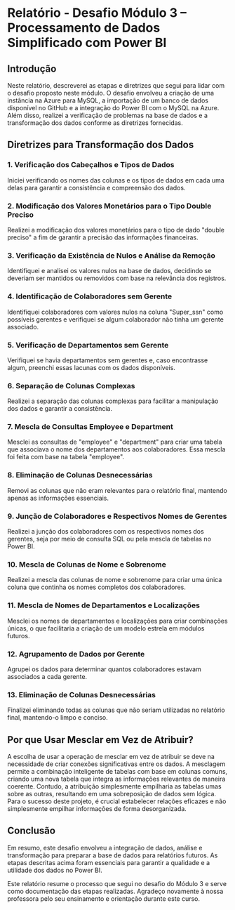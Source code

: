 # Relatório - Desafio Módulo 3 – Processamento de Dados Simplificado com Power BI

## Introdução

Neste relatório, descreverei as etapas e diretrizes que segui para lidar com o desafio proposto neste módulo. O desafio envolveu a criação de uma instância na Azure para MySQL, a importação de um banco de dados disponível no GitHub e a integração do Power BI com o MySQL na Azure. Além disso, realizei a verificação de problemas na base de dados e a transformação dos dados conforme as diretrizes fornecidas.

## Diretrizes para Transformação dos Dados

### 1. Verificação dos Cabeçalhos e Tipos de Dados

Iniciei verificando os nomes das colunas e os tipos de dados em cada uma delas para garantir a consistência e compreensão dos dados.

### 2. Modificação dos Valores Monetários para o Tipo Double Preciso

Realizei a modificação dos valores monetários para o tipo de dado "double preciso" a fim de garantir a precisão das informações financeiras.

### 3. Verificação da Existência de Nulos e Análise da Remoção

Identifiquei e analisei os valores nulos na base de dados, decidindo se deveriam ser mantidos ou removidos com base na relevância dos registros.

### 4. Identificação de Colaboradores sem Gerente

Identifiquei colaboradores com valores nulos na coluna "Super_ssn" como possíveis gerentes e verifiquei se algum colaborador não tinha um gerente associado.

### 5. Verificação de Departamentos sem Gerente

Verifiquei se havia departamentos sem gerentes e, caso encontrasse algum, preenchi essas lacunas com os dados disponíveis.

### 6. Separação de Colunas Complexas

Realizei a separação das colunas complexas para facilitar a manipulação dos dados e garantir a consistência.

### 7. Mescla de Consultas Employee e Department

Mesclei as consultas de "employee" e "department" para criar uma tabela que associava o nome dos departamentos aos colaboradores. Essa mescla foi feita com base na tabela "employee".

### 8. Eliminação de Colunas Desnecessárias

Removi as colunas que não eram relevantes para o relatório final, mantendo apenas as informações essenciais.

### 9. Junção de Colaboradores e Respectivos Nomes de Gerentes

Realizei a junção dos colaboradores com os respectivos nomes dos gerentes, seja por meio de consulta SQL ou pela mescla de tabelas no Power BI.

### 10. Mescla de Colunas de Nome e Sobrenome

Realizei a mescla das colunas de nome e sobrenome para criar uma única coluna que continha os nomes completos dos colaboradores.

### 11. Mescla de Nomes de Departamentos e Localizações

Mesclei os nomes de departamentos e localizações para criar combinações únicas, o que facilitaria a criação de um modelo estrela em módulos futuros.

### 12. Agrupamento de Dados por Gerente

Agrupei os dados para determinar quantos colaboradores estavam associados a cada gerente.

### 13. Eliminação de Colunas Desnecessárias

Finalizei eliminando todas as colunas que não seriam utilizadas no relatório final, mantendo-o limpo e conciso.

## Por que Usar Mesclar em Vez de Atribuir?

A escolha de usar a operação de mesclar em vez de atribuir se deve na necessidade de criar conexões significativas entre os dados. A mesclagem permite a combinação inteligente de tabelas com base em colunas comuns, criando uma nova tabela que integra as informações relevantes de maneira coerente. Contudo, a atribuição simplesmente empilharia as tabelas umas sobre as outras, resultando em uma sobreposição de dados sem lógica. Para o sucesso deste projeto, é crucial estabelecer relações eficazes e não simplesmente empilhar informações de forma desorganizada.

## Conclusão

Em resumo, este desafio envolveu a integração de dados, análise e transformação para preparar a base de dados para relatórios futuros. As etapas descritas acima foram essenciais para garantir a qualidade e a utilidade dos dados no Power BI.

Este relatório resume o processo que segui no desafio do Módulo 3 e serve como documentação das etapas realizadas. Agradeço novamente à nossa professora pelo seu ensinamento e orientação durante este curso.
